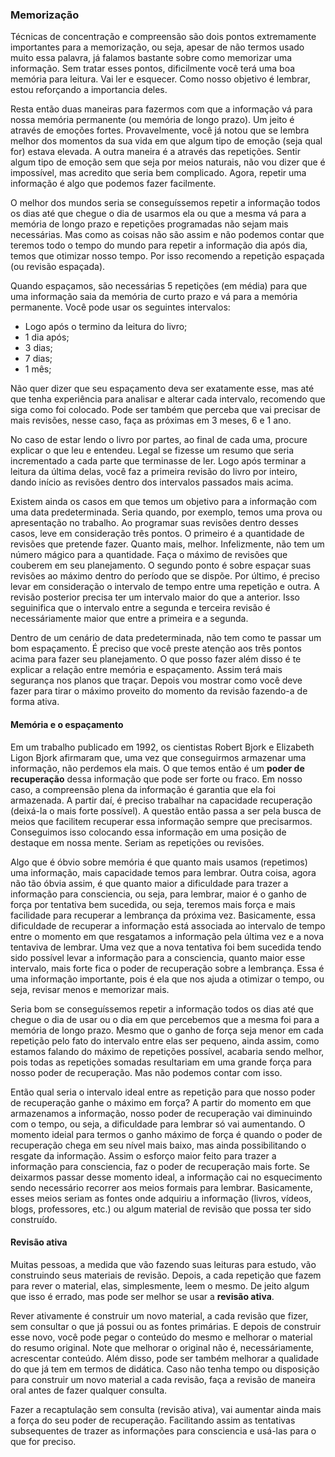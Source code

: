 ### Memorização

Técnicas de concentração e compreensão são dois pontos extremamente importantes para a memorização, ou seja, apesar de não termos usado muito essa palavra, já falamos bastante sobre como memorizar uma informação. Sem tratar esses pontos, dificilmente você terá uma boa memória para leitura. Vai ler e esquecer. Como nosso objetivo é lembrar, estou reforçando a importancia deles.

Resta então duas maneiras para fazermos com que a informação vá para nossa memória permanente (ou memória de longo prazo). Um jeito é através de emoções fortes. Provavelmente, você já notou que se lembra melhor dos momentos da sua vida em que algum tipo de emoção (seja qual for) estava elevada. A outra maneira é a através das repetições. Sentir algum tipo de emoção sem que seja por meios naturais, não vou dizer que é impossível, mas acredito que seria bem complicado. Agora, repetir uma informação é algo que podemos fazer facilmente.

O melhor dos mundos seria se conseguíssemos repetir a informação todos os dias até que chegue o dia de usarmos ela ou que a mesma vá para a memória de longo prazo e repetições programadas não sejam mais necessárias. Mas como as coisas não são assim e não podemos contar que teremos todo o tempo do mundo para repetir a informação dia após dia, temos que otimizar nosso tempo. Por isso recomendo a repetição espaçada (ou revisão espaçada).

Quando espaçamos, são necessárias 5 repetições (em média) para que uma informação saia da memória de curto prazo e vá para a memória permanente. Você pode usar os seguintes intervalos:

* Logo após o termino da leitura do livro;
* 1 dia após;
* 3 dias;
* 7 dias;
* 1 mês;

Não quer dizer que seu espaçamento deva ser exatamente esse, mas até que tenha experiência para analisar e alterar cada intervalo, recomendo que siga como foi colocado. Pode ser também que perceba que vai precisar de mais revisões, nesse caso, faça as próximas em 3 meses, 6 e 1 ano.

No caso de estar lendo o livro por partes, ao final de cada uma, procure explicar o que leu e entendeu. Legal se fizesse um resumo que seria incrementado a cada parte que terminasse de ler. Logo após terminar a leitura da última delas, você faz a primeira revisão do livro por inteiro, dando início as revisões dentro dos intervalos passados mais acima.

Existem ainda os casos em que temos um objetivo para a informação com uma data predeterminada. Seria quando, por exemplo, temos uma prova ou apresentação no trabalho. Ao programar suas revisões dentro desses casos, leve em consideração três pontos. O primeiro é a quantidade de revisões que pretende fazer. Quanto mais, melhor. Infelizmente, não tem um número mágico para a quantidade. Faça o máximo de revisões que couberem em seu planejamento. O segundo ponto é sobre espaçar suas revisões ao máximo dentro do período que se dispõe. Por último, é preciso levar em consideração o intervalo de tempo entre uma repetição e outra. A revisão posterior precisa ter um intervalo maior do que a anterior. Isso seguinifica que o intervalo entre a segunda e terceira revisão é necessáriamente maior que entre a primeira e a segunda.

Dentro de um cenário de data predeterminada, não tem como te passar um bom espaçamento. É preciso que você preste atenção aos três pontos acima para fazer seu planejamento. O que posso fazer além disso é te explicar a relação entre memória e espaçamento. Assim terá mais segurança nos planos que traçar. Depois vou mostrar como você deve fazer para tirar o máximo proveito do momento da revisão fazendo-a de forma ativa.

#### Memória e o espaçamento

Em um trabalho publicado em 1992, os cientistas Robert Bjork e Elizabeth Ligon Bjork afirmaram que, uma vez que conseguirmos armazenar uma informação, não perdemos ela mais. O que temos então é um **poder de recuperação** dessa informação que pode ser forte ou fraco. Em nosso caso, a compreensão plena da informação é garantia que ela foi armazenada. A partir daí, é preciso trabalhar na capacidade recuperação (deixá-la o mais forte possível). A questão então passa a ser pela busca de meios que facilitem recuperar essa informação sempre que precisarmos. Conseguimos isso colocando essa informação em uma posição de destaque em nossa mente. Seriam as repetições ou revisões.

Algo que é óbvio sobre memória é que quanto mais usamos (repetimos) uma informação, mais capacidade temos para lembrar. Outra coisa, agora não tão óbvia assim, é que quanto maior a dificuldade para trazer a informação para consciencia, ou seja, para lembrar, maior é o ganho de força por tentativa bem sucedida, ou seja, teremos mais força e mais facilidade para recuperar a lembrança da próxima vez. Basicamente, essa dificuldade de recuperar a informação está associada ao intervalo de tempo entre o momento em que resgatamos a informação pela última vez e a nova tentaviva de lembrar. Uma vez que a nova tentativa foi bem sucedida tendo sido possível levar a informação para a consciencia, quanto maior esse intervalo, mais forte fica o poder de recuperação sobre a lembrança. Essa é uma informação importante, pois é ela que nos ajuda a otimizar o tempo, ou seja, revisar menos e memorizar mais.

Seria bom se conseguíssemos repetir a informação todos os dias até que chegue o dia de usar ou o dia em que percebemos que a mesma foi para a memória de longo prazo. Mesmo que o ganho de força seja menor em cada repetição pelo fato do intervalo entre elas ser pequeno, ainda assim, como estamos falando do máximo de repetições possível, acabaria sendo melhor, pois todas as repetições somadas resultariam em uma grande força para nosso poder de recuperação. Mas não podemos contar com isso.

Então qual seria o intervalo ideal entre as repetição para que nosso poder de recuperação ganhe o máximo em força? A partir do momento em que armazenamos a informação, nosso poder de recuperação vai diminuindo com o tempo, ou seja, a dificuldade para lembrar só vai aumentando. O momento ideial para termos o ganho máximo de força é quando o poder de recuperação chega em seu nível mais baixo, mas ainda possibilitando o resgate da informação. Assim o esforço maior feito para trazer a informação para consciencia, faz o poder de recuperação mais forte. Se deixarmos passar desse momento ideal, a informação cai no esquecimento sendo necessário recorrer aos meios formais para lembrar. Basicamente, esses meios seriam as fontes onde adquiriu a informação (livros, vídeos, blogs, professores, etc.) ou algum material de revisão que possa ter sido construído.

#### Revisão ativa

Muitas pessoas, a medida que vão fazendo suas leituras para estudo, vão construindo seus materiais de revisão. Depois, a cada repetição que fazem para rever o material, elas, simplesmente, leem o mesmo. De jeito algum que isso é errado, mas pode ser melhor se usar a **revisão ativa**.

Rever ativamente é construir um novo material, a cada revisão que fizer, sem consultar o que já possui ou as fontes primárias. E depois de construir esse novo, você pode pegar o conteúdo do mesmo e melhorar o material do resumo original. Note que melhorar o original não é, necessáriamente, acrescentar conteúdo. Além disso, pode ser também melhorar a qualidade do que já tem em termos de didática. Caso não tenha tempo ou disposição para construir um novo material a cada revisão, faça a revisão de maneira oral antes de fazer qualquer consulta.

Fazer a recaptulação sem consulta (revisão ativa), vai aumentar ainda mais a força do seu poder de recuperação. Facilitando assim as tentativas subsequentes de trazer as informações para consciencia e usá-las para o que for preciso.
